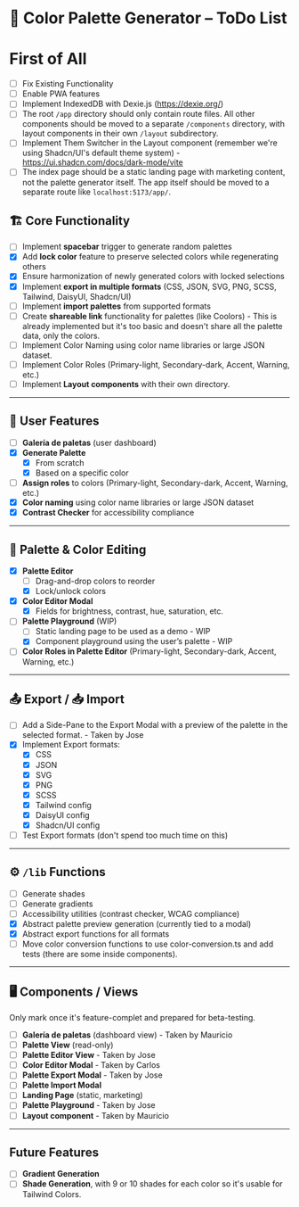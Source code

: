 # 🎨 Color Palette Generator – ToDo List

# First of All
- [ ] Fix Existing Functionality
- [ ] Enable PWA features
- [ ] Implement IndexedDB with Dexie.js (https://dexie.org/)
- [ ] The root `/app` directory should only contain route files. All other components should be moved to a separate `/components` directory, with layout components in their own `/layout` subdirectory.
- [ ] Implement Them Switcher in the Layout component (remember we're using Shadcn/UI's default theme system) - https://ui.shadcn.com/docs/dark-mode/vite
- [ ] The index page should be a static landing page with marketing content, not the palette generator itself. The app itself should be moved to a separate route like `localhost:5173/app/`.

## 🏗 Core Functionality
- [ ] Implement **spacebar** trigger to generate random palettes
- [x] Add **lock color** feature to preserve selected colors while regenerating others
- [x] Ensure harmonization of newly generated colors with locked selections
- [x] Implement **export in multiple formats** (CSS, JSON, SVG, PNG, SCSS, Tailwind, DaisyUI, Shadcn/UI)
- [ ] Implement **import palettes** from supported formats
- [ ] Create **shareable link** functionality for palettes (like Coolors) - This is already implemented but it's too basic and doesn't share all the palette data, only the colors.
- [ ] Implement Color Naming using color name libraries or large JSON dataset.
- [ ] Implement Color Roles (Primary-light, Secondary-dark, Accent, Warning, etc.)
- [ ] Implement **Layout components** with their own directory.
---

## 📂 User Features
- [ ] **Galería de paletas** (user dashboard)
- [x] **Generate Palette**
  - [x] From scratch
  - [x] Based on a specific color
- [ ] **Assign roles** to colors (Primary-light, Secondary-dark, Accent, Warning, etc.)
- [x] **Color naming** using color name libraries or large JSON dataset
- [x] **Contrast Checker** for accessibility compliance

---

## 🎨 Palette & Color Editing
- [x] **Palette Editor**
  - [ ] Drag-and-drop colors to reorder
  - [x] Lock/unlock colors
- [x] **Color Editor Modal**
  - [x] Fields for brightness, contrast, hue, saturation, etc.
- [ ] **Palette Playground** (WIP)
  - [ ] Static landing page to be used as a demo - WIP
  - [x] Component playground using the user’s palette - WIP
- [ ] **Color Roles in Palette Editor** (Primary-light, Secondary-dark, Accent, Warning, etc.)

---

## 📤 Export / 📥 Import
- [ ] Add a Side-Pane to the Export Modal with a preview of the palette in the selected format. - Taken by Jose
- [x] Implement Export formats:
  - [x] CSS
  - [x] JSON
  - [x] SVG
  - [x] PNG
  - [x] SCSS
  - [x] Tailwind config
  - [x] DaisyUI config
  - [x] Shadcn/UI config
- [ ] Test Export formats (don't spend too much time on this)

---

## ⚙️ `/lib` Functions
- [ ] Generate shades
- [ ] Generate gradients
- [ ] Accessibility utilities (contrast checker, WCAG compliance)
- [x] Abstract palette preview generation (currently tied to a modal)
- [x] Abstract export functions for all formats
- [ ] Move color conversion functions to use color-conversion.ts and add tests (there are some inside components).

---

## 🖥 Components / Views

Only mark once it's feature-complet and prepared for beta-testing.

- [ ] **Galería de paletas** (dashboard view) - Taken by Mauricio
- [ ] **Palette View** (read-only)
- [ ] **Palette Editor View** - Taken by Jose
- [ ] **Color Editor Modal** - Taken by Carlos
- [ ] **Palette Export Modal** - Taken by Jose
- [ ] **Palette Import Modal**
- [ ] **Landing Page** (static, marketing)
- [ ] **Palette Playground** - Taken by Jose
- [ ] **Layout component** - Taken by Mauricio

---

## Future Features
- [ ] **Gradient Generation**
- [ ] **Shade Generation**, with 9 or 10 shades for each color so it's usable for Tailwind Colors.
